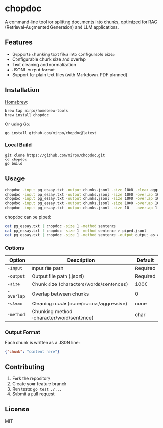 # chopdoc

A command-line tool for splitting documents into chunks, optimized for RAG (Retrieval-Augmented Generation) and LLM applications.

## Features
- Supports chunking text files into configurable sizes
- Configurable chunk size and overlap
- Text cleaning and normalization
- JSONL output format
- Support for plain text files (with Markdown, PDF planned)

## Installation

[Homebrew](https://brew.sh/):
```shell
brew tap mirpo/homebrew-tools
brew install chopdoc
```

Or using Go:
```shell
go install github.com/mirpo/chopdoc@latest
```

### Local Build
```shell
git clone https://github.com/mirpo/chopdoc.git
cd chopdoc
go build
```

## Usage

```bash
chopdoc -input pg_essay.txt -output chunks.jsonl -size 1000 -clean aggressive
chopdoc -input pg_essay.txt -output chunks.jsonl -size 1000 -overlap 100
chopdoc -input pg_essay.txt -output chunks.jsonl -size 1000 -overlap 100 -method char -clean aggressive
chopdoc -input pg_essay.txt -output chunks.jsonl -size 1000 -overlap 100 -method word
chopdoc -input pg_essay.txt -output chunks.jsonl -size 10   -overlap 1   -method sentence
```

chopdoc can be piped:
```bash
cat pg_essay.txt | chopdoc -size 1 -method sentence
cat pg_essay.txt | chopdoc -size 1 -method sentence > piped.jsonl
cat pg_essay.txt | chopdoc -size 1 -method sentence -output output_as_arg.jsonl
```

### Options

| Option     | Description                               | Default  |
| ---------- | ----------------------------------------- | -------- |
| `-input`   | Input file path                           | Required |
| `-output`  | Output file path (.jsonl)                 | Required |
| `-size`    | Chunk size (characters/words/sentences)   | 1000     |
| `-overlap` | Overlap between chunks                    | 0        |
| `-clean`   | Cleaning mode (none/normal/aggressive)    | none     |
| `-method`  | Chunking method (character/word/sentence) | char     |

### Output Format

Each chunk is written as a JSON line:
```json
{"chunk": "content here"}
```

## Contributing

1. Fork the repository
2. Create your feature branch
3. Run tests: `go test ./...`
4. Submit a pull request

## License

MIT
